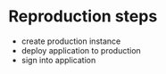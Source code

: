 
# Reproduction steps

* create production instance
* deploy application to production
* sign into application
